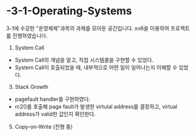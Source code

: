 # -3-1-Operating-Systems

3-1에 수강한 "운영체제"과목의 과제를 모아둔 공간입니다.
xv6을 이용하여 프로젝트를 진행하였습니다.

1. System Call
- System Call의 개념을 알고, 직접 시스템콜을 구현할 수 있었다.
- System Call이 호출되었을 때, 내부적으로 어떤 일이 일어나는지 이해할 수 있었다.
3. Stack Growth
- pagefault handler를 구현하였다. 
- rc2()를 호출해 page fault가 발생한 virtulal address를 결정하고, virtual address가 valid한 값인지 확인한다.
5. Copy-on-Write (진행 중)
